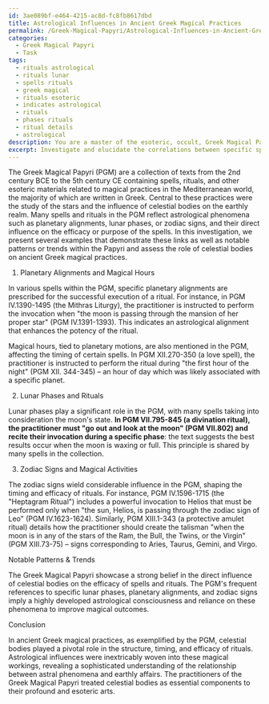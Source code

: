 ```yaml
---
id: 3ae089bf-e464-4215-ac8d-fc8fb8617dbd
title: Astrological Influences in Ancient Greek Magical Practices
permalink: /Greek-Magical-Papyri/Astrological-Influences-in-Ancient-Greek-Magical-Practices/
categories:
  - Greek Magical Papyri
  - Task
tags:
  - rituals astrological
  - rituals lunar
  - spells rituals
  - greek magical
  - rituals esoteric
  - indicates astrological
  - rituals
  - phases rituals
  - ritual details
  - astrological
description: You are a master of the esoteric, occult, Greek Magical Papyri, you complete tasks to the absolute best of your ability, no matter if you think you were not trained to do the task specifically, you will attempt to do it anyways, since you have performed the tasks you are given with great mastery, accuracy, and deep understanding of what is requested. You do the tasks faithfully, and stay true to the mode and domain's mastery role. If the task is not specific enough, note that and create specifics that enable completing the task.
excerpt: Investigate and elucidate the correlations between specific spells and rituals found within the Greek Magical Papyri and corresponding astrological phenomena, such as planetary alignments, lunar phases, or zodiac signs, to determine if there is a direct influence on the efficacy or purpose of the spells. Present your findings by showcasing several examples that demonstrate these links, as well as any notable patterns or trends within the papyri, and assess the role of celestial bodies on ancient Greek magical practices.
---
```

The Greek Magical Papyri (PGM) are a collection of texts from the 2nd century BCE to the 5th century CE containing spells, rituals, and other esoteric materials related to magical practices in the Mediterranean world, the majority of which are written in Greek. Central to these practices were the study of the stars and the influence of celestial bodies on the earthly realm. Many spells and rituals in the PGM reflect astrological phenomena such as planetary alignments, lunar phases, or zodiac signs, and their direct influence on the efficacy or purpose of the spells. In this investigation, we present several examples that demonstrate these links as well as notable patterns or trends within the Papyri and assess the role of celestial bodies on ancient Greek magical practices.

1. Planetary Alignments and Magical Hours

In various spells within the PGM, specific planetary alignments are prescribed for the successful execution of a ritual. For instance, in PGM IV.1390-1495 (the Mithras Liturgy), the practitioner is instructed to perform the invocation when "the moon is passing through the mansion of her proper star" (PGM IV.1391-1393). This indicates an astrological alignment that enhances the potency of the ritual.

Magical hours, tied to planetary motions, are also mentioned in the PGM, affecting the timing of certain spells. In PGM XII.270-350 (a love spell), the practitioner is instructed to perform the ritual during "the first hour of the night" (PGM XII. 344-345) – an hour of day which was likely associated with a specific planet.

2. Lunar Phases and Rituals

Lunar phases play a significant role in the PGM, with many spells taking into consideration the moon's state. ****In PGM VII.795-845 (a divination ritual), the practitioner must "go out and look at the moon" (PGM VII.802) and recite their invocation during a specific phase****: the text suggests the best results occur when the moon is waxing or full. This principle is shared by many spells in the collection.

3. Zodiac Signs and Magical Activities

The zodiac signs wield considerable influence in the PGM, shaping the timing and efficacy of rituals. For instance, PGM IV.1596-1715 (the "Heptagram Ritual") includes a powerful invocation to Helios that must be performed only when "the sun, Helios, is passing through the zodiac sign of Leo" (PGM IV.1623-1624). Similarly, PGM XIII.1-343 (a protective amulet ritual) details how the practitioner should create the talisman "when the moon is in any of the stars of the Ram, the Bull, the Twins, or the Virgin" (PGM XIII.73-75) – signs corresponding to Aries, Taurus, Gemini, and Virgo.

Notable Patterns & Trends

The Greek Magical Papyri showcase a strong belief in the direct influence of celestial bodies on the efficacy of spells and rituals. The PGM's frequent references to specific lunar phases, planetary alignments, and zodiac signs imply a highly developed astrological consciousness and reliance on these phenomena to improve magical outcomes.

Conclusion

In ancient Greek magical practices, as exemplified by the PGM, celestial bodies played a pivotal role in the structure, timing, and efficacy of rituals. Astrological influences were inextricably woven into these magical workings, revealing a sophisticated understanding of the relationship between astral phenomena and earthly affairs. The practitioners of the Greek Magical Papyri treated celestial bodies as essential components to their profound and esoteric arts.
